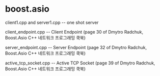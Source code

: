 # boost.asio

client1.cpp and server1.cpp -- one shot server

client_endpoint.cpp -- Client Endpoint (page 30 of Dmytro Radchuk, Boost.Asio C++ 네트워크 프로그래밍 쿡북)

server_endpoint.cpp -- Server Endpoint (page 32 of Dmytro Radchuk, Boost.Asio C++ 네트워크 프로그래밍 쿡북)

active_tcp_socket.cpp -- Active TCP Socket (page 39 of Dmytro Radchuk, Boost.Asio C++ 네트워크 프로그래밍 쿡북)

